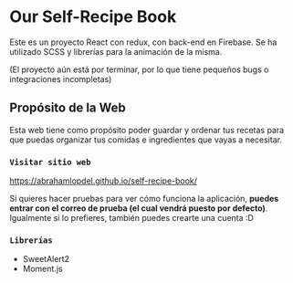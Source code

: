# Our Self-Recipe Book

Este es un proyecto React con redux, con back-end en Firebase. Se ha utilizado SCSS y librerías para la animación de la misma.

(El proyecto aún está por terminar, por lo que tiene pequeños bugs o integraciones incompletas)

## Propósito de la Web

Esta web tiene como propósito poder guardar y ordenar tus recetas para que puedas organizar tus comidas e ingredientes que vayas a necesitar. 

### `Visitar sitio web`

https://abrahamlopdel.github.io/self-recipe-book/

Si quieres hacer pruebas para ver cómo funciona la aplicación, **puedes entrar con el correo de prueba (el cual vendrá puesto por defecto)**. Igualmente si lo prefieres, también puedes crearte una cuenta :D

### `Librerías`

- SweetAlert2
- Moment.js
